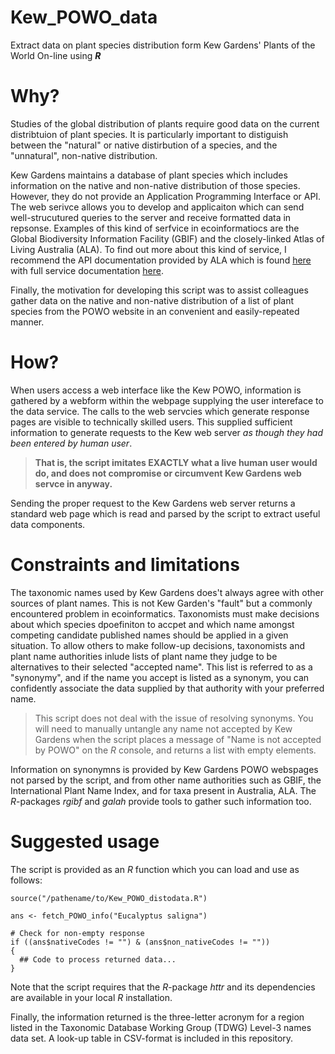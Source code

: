 # Kew_POWO_data
Extract data on plant species distribution form  Kew Gardens' Plants of the World On-line using **_R_**

# Why?

Studies of the global distribution of plants require good data on the current distribtuion of plant species. It is particularly important to distiguish between the "natural" or native distirbution of a species, and the "unnatural", non-native distribution.

Kew Gardens maintains a database of plant species which includes information on the native and non-native distribution of those species. However, they do not provide an Application Programming Interface or API. The web serivce allows you to develop and applicaiton which can send well-strucutured queries to the server and receive formatted data in repsonse. Examples of this kind of serfvice in ecoinformatiocs are the Global Biodiversity Information Facility (GBIF) and the closely-linked Atlas of Living Australia (ALA). To find out more about this kind of service, I recommend the API documentation provided by ALA which is found [here](https://support.ala.org.au/support/solutions/articles/6000196777-ala-api-how-to-access-ala-web-services) with full service documentation [here](https://api.ala.org.au/).

Finally, the motivation for developing this script was to assist colleagues gather data on the native and non-native distribution of a list of plant species from the POWO website in an convenient and easily-repeated manner. 

# How?

When users access a web interface like the Kew POWO, information is gathered by a webform within the webpage supplying the user intereface to the data service. The calls to the web servcies which generate response pages are visible to technically skilled users. This supplied sufficient information to generate requests to the Kew web server _as though they had been entered by human user_.

> **That is, the script imitates EXACTLY what a live human user would do, and does not compromise or circumvent Kew Gardens web servce in anyway.**

Sending the proper request to the Kew Gardens web server returns a standard web page which is read and parsed by the script to extract useful data components.

# Constraints and limitations

The taxonomic names used by Kew Gardens does't always agree with other sources of plant names. This is not Kew Garden's "fault" but a commonly encountered problem in ecoinformatics. Taxonomists must make decisions about which species dpoefiniton to accpet and which name amongst competing candidate published names should be applied in a given situation. To allow others to make follow-up decisions, taxonomists and plant name authorities inlude lists of plant name they judge to be alternatives to their selected "accepted name". This list is referred to as a "synonymy", and if the name you accept is listed as a synonym, you can confidently associate the data supplied by that authority with your preferred name.

> This script does not deal with the issue of resolving synonyms. You will need to manually untangle any name not accepted by Kew Gardens when the script places a message of "Name is not accepted by POWO" on the _R_ console, and returns a list with empty elements. 

Information on synonymns is provided by Kew Gardens POWO webspages not parsed by the script, and from other name authorities such as GBIF, the International Plant Name Index, and for taxa present in Australia, ALA. The _R_-packages _rgibf_ and _galah_ provide tools to gather such information too.

# Suggested usage

The script is provided as an _R_ function which you can load and use as follows:

```
source("/pathename/to/Kew_POWO_distodata.R")

ans <- fetch_POWO_info("Eucalyptus saligna")

# Check for non-empty response
if ((ans$nativeCodes != "") & (ans$non_nativeCodes != ""))
{
  ## Code to process returned data...
}

```

Note that the script requires that the _R_-package _httr_ and its dependencies are available in your local _R_ installation.

Finally, the information returned is the three-letter acronym for a region listed in the Taxonomic Database Working Group (TDWG) Level-3 names data set. A look-up table in CSV-format is included in this repository.



